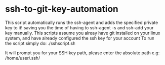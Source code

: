 # ssh-to-git-key-automation
This script automatically runs the ssh-agent and adds the specified private key to it! saving you the time of having to ssh-agent -s and ssh-add your key manually. 
This scripts assume you alreay have git installed on your linux system, and have already configured the ssh key for your account
To run the script simply do:
  ./sshscript.sh

It will prompt you for your SSH key path, please enter the absolute path e.g: /home/user/.ssh/<name of private key>
